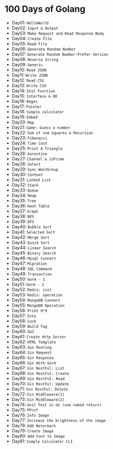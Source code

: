 # 100 Days of Golang

- Day01: `HelloWorld`
- Day02: `Input & Output`
- Day03: `Make Request and Read Response Body`
- Day04: `Create File`
- Day05: `Read File`
- Day06: `Generate Random Number`
- Day07: `Generate Random Number-Prefer Version`
- Day08: `Reverse String`
- Day09: `Generic`
- Day10: `Read JSON`
- Day11: `Write JSON`
- Day12: `Read CSV`
- Day13: `Write CSV`
- Day14: `Init Function`
- Day15: `Interface & OO`
- Day16: `Regex`
- Day17: `Pointer`
- Day18: `Simple calculator`
- Day19: `Embed`
- Day20: `Map`
- Day21: `Game: Guess a number`
- Day22: `Sum of sum Squares & Recursion`
- Day23: `Fibonacci`
- Day24: `Time Cost`
- Day25: `Print A Triangle`
- Day26: `Goroutine`
- Day27: `Channel & isPrime`
- Day28: `Select`
- Day29: `Sync.WaitGroup`
- Day30: `Context`
- Day31: `Linked List`
- Day32: `Stack`
- Day33: `Queue`
- Day34: `Heap`
- Day35: `Tree`
- Day36: `Hash Table`
- Day37: `Graph`
- Day38: `BFS`
- Day39: `DFS`
- Day40: `Bubble Sort`
- Day41: `Selected Sort`
- Day42: `Merge Sort`
- Day43: `Quick Sort`
- Day44: `Linear Search`
- Day45: `Binary Search`
- Day46: `Mysql Connect`
- Day47: `Migration`
- Day48: `SQL Command`
- Day49: `Transaction`
- Day50: `Gorm - 1`
- Day51: `Gorm - 2`
- Day52: `Redis: init`
- Day53: `Redis: operation`
- Day54: `MongoDB Connect`
- Day55: `MongoDB Operation`
- Day56: `Print 9*9`
- Day57: `Iota`
- Day58: `Lock`
- Day59: `Build Tag`
- Day60: `GUI`
- Day61: `Create Http Server`
- Day62: `HTML Template`
- Day63: `Gin Routing`
- Day64: `Gin Request`
- Day65: `Gin Response`
- Day66: `Gin With Gorm`
- Day67: `Gin RestFul: List`
- Day68: `Gin RestFul: Create`
- Day69: `Gin RestFul: Read`
- Day70: `Gin RestFul: Update`
- Day71: `Gin RestFul: Delete`
- Day72: `Gin Middleware(1)`
- Day73: `Gin Middleware(2)`
- Day74: `Unit Test in Go (use naked return)`
- Day75: `PProf`
- Day76: `Info Image`
- Day77: `Increase the brightness of the image`
- Day78: `Add Watermark`
- Day79: `Create Image`
- Day80: `Add Font to Image`
- Day81: `Simple Calculator CLI`